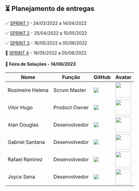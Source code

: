 ## ⏳ Planejamento de entregas
 
 </Div>
 
 

 :white_check_mark: [SPRINT 1](https://github.com/ExpandSolution/Projeto-Fatec/tree/main/Sprint%201) - 24/03/2022 a 14/04/2022

 :white_check_mark: [SPRINT 2](https://github.com/ExpandSolution/Projeto-Fatec/tree/main/Sprint%202) - 25/04/2022 a 15/05/2022
 
 :white_check_mark: [SPRINT 3](https://github.com/ExpandSolution/Projeto-Fatec/tree/main/Sprint%203) - 16/05/2022 a 05/06/2022
 
 :black_square_button: [SPRINT 4](https://github.com/ExpandSolution/Projeto-Fatec/tree/main/Sprint%204) - 16/05/2022 a 05/06/2022
 
 #### :black_square_button: Feira de Soluções - 14/06/2023
 
 |        Nome         |       Função        |     GitHub                                               |    Avatar                                          |
| ------------------- | ------------------- | -------------------                                      | -------------------                                |
|  Rosimeire Helena   |  Scrum Master       |<a href="https://github.com/Rosiihelena"><img src="https://user-images.githubusercontent.com/90328117/161353573-4c0e497a-b4fa-4f46-ade2-10b37360e2d2.jpg" class="media-object  img-responsive img-thumbnail"></a>                                                           |           <img src="https://avatars.githubusercontent.com/u/126811867?v=4" style="width:50px;height:50px;">                                                     |
|  Vitor Hugo         |  Product Owner      |<a href="https://github.com/vhsjc"><img src="https://user-images.githubusercontent.com/90328117/161353573-4c0e497a-b4fa-4f46-ade2-10b37360e2d2.jpg" class="media-object  img-responsive img-thumbnail"></a>                                                                    |           <img src="https://avatars.githubusercontent.com/u/111947108?v=4" style="width:50px;height:50px;">                                                                                                          |
| Alan Douglas        |  Desenvolvedor      |<a href="https://github.com/RodrigoDGoulart"><img src="https://user-images.githubusercontent.com/90328117/161353573-4c0e497a-b4fa-4f46-ade2-10b37360e2d2.jpg" class="media-object  img-responsive img-thumbnail"></a>                                                           |<img src="" style="width:50px;height:50px;">                                                                                                                     |
| Gabriel Santana     |  Desenvolvedor      |<a href="https://github.com/GabrielSTN5"><img src="https://user-images.githubusercontent.com/90328117/161353573-4c0e497a-b4fa-4f46-ade2-10b37360e2d2.jpg" class="media-object  img-responsive img-thumbnail"></a>                                                           |                       <img src="https://avatars.githubusercontent.com/u/126801718?v=4" style="width:50px;height:50px;">                                                                                              |
| Rafael Ramirez      |  Desenvolvedor      |<a href="https://github.com/Rafaelramirez190185"><img src="https://user-images.githubusercontent.com/90328117/161353573-4c0e497a-b4fa-4f46-ade2-10b37360e2d2.jpg" class="media-object  img-responsive img-thumbnail"></a>           |                       <img src="https://avatars.githubusercontent.com/u/131174923?v=4" style="width:50px;height:50px;">                                                                                              |
| Joyce Sena          |  Desenvolvedor      | <a href="https://github.com/Joycess"><img src="https://user-images.githubusercontent.com/90328117/161353573-4c0e497a-b4fa-4f46-ade2-10b37360e2d2.jpg" class="media-object  img-responsive img-thumbnail"></a>                                                           |   <img src="https://github.com/ExpandSolution/ExpandSolution/assets/135040407/2fbfb541-1237-4b02-b619-4ab33b7a3a31" style="width:50px;height:50px;">
